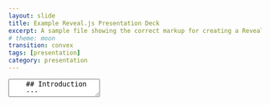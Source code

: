 ```yaml
---
layout: slide
title: Example Reveal.js Presentation Deck
excerpt: A sample file showing the correct markup for creating a Reveal.js slide deck"
# theme: moon
transition: convex
tags: [presentation]
category: presentation
---
```

<section data-markdown>
  <textarea data-template>
    ## Introduction 
    ---
    ## HTML or Markdown
    Slide 2
    ---
    ## Works Anywhere
    By creating presentations using Reveal.js and hosting them on your Jekyll Academic site you will have access to them anywhere. No need to worry about software compatibility, no need to sign in to email accounts on public machines. Simply load your website and select the presentation.
    ---
    ## More Information
    Jekyll Academic includes everything that you need in order to make Reveal.js work. Copy this file and edit it to begin making your own slide deck.  
    For more information about all of the options available in Reveal.js please the [Reveal.js Demo Website](https://lab.hakim.se/reveal-js/#/)
  </textarea>
</section>
